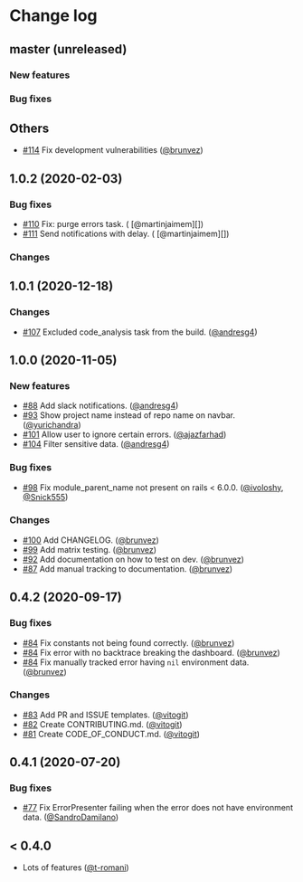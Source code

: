 # Change log

## master (unreleased)

### New features

### Bug fixes

## Others

* [#114](https://github.com/rootstrap/exception_hunter/pull/114) Fix development vulnerabilities ([@brunvez][])

## 1.0.2 (2020-02-03)

### Bug fixes

* [#110](https://github.com/rootstrap/exception_hunter/pull/110) Fix: purge errors task. (
[@martinjaimem][])
* [#111](https://github.com/rootstrap/exception_hunter/pull/111) Send notifications with delay. (
[@martinjaimem][])

### Changes

## 1.0.1 (2020-12-18)

### Changes

* [#107](https://github.com/rootstrap/exception_hunter/pull/107) Excluded code_analysis task from the build. ([@andresg4][])

## 1.0.0 (2020-11-05)

### New features

* [#88](https://github.com/rootstrap/exception_hunter/pull/88) Add slack notifications. ([@andresg4][])
* [#93](https://github.com/rootstrap/exception_hunter/pull/93) Show project name instead of repo name on navbar. ([@yurichandra][])
* [#101](https://github.com/rootstrap/exception_hunter/pull/101) Allow user to ignore certain errors. ([@ajazfarhad][])
* [#104](https://github.com/rootstrap/exception_hunter/pull/104) Filter sensitive data. ([@andresg4][])

### Bug fixes

* [#98](https://github.com/rootstrap/exception_hunter/pull/98) Fix module_parent_name not present on rails < 6.0.0. ([@ivoloshy][], [@Snick555][])

### Changes

* [#100](https://github.com/rootstrap/exception_hunter/pull/100) Add CHANGELOG. ([@brunvez][])
* [#99](https://github.com/rootstrap/exception_hunter/pull/99) Add matrix testing. ([@brunvez][])
* [#92](https://github.com/rootstrap/exception_hunter/pull/92) Add documentation on how to test on dev. ([@brunvez][])
* [#87](https://github.com/rootstrap/exception_hunter/pull/87) Add manual tracking to documentation. ([@brunvez][])

## 0.4.2 (2020-09-17)

### Bug fixes

* [#84](https://github.com/rootstrap/exception_hunter/pull/84) Fix constants not being found correctly. ([@brunvez][])
* [#84](https://github.com/rootstrap/exception_hunter/pull/84) Fix error with no backtrace breaking the dashboard. ([@brunvez][])
* [#84](https://github.com/rootstrap/exception_hunter/pull/84) Fix manually tracked error having `nil` environment data. ([@brunvez][])

### Changes

* [#83](https://github.com/rootstrap/exception_hunter/pull/83) Add PR and ISSUE templates. ([@vitogit][])
* [#82](https://github.com/rootstrap/exception_hunter/pull/82) Create CONTRIBUTING.md. ([@vitogit][])
* [#81](https://github.com/rootstrap/exception_hunter/pull/81) Create CODE_OF_CONDUCT.md. ([@vitogit][])

## 0.4.1 (2020-07-20)

### Bug fixes

* [#77](https://github.com/rootstrap/exception_hunter/pull/77) Fix ErrorPresenter failing when the error does not have environment data. ([@SandroDamilano][])

## < 0.4.0

* Lots of features ([@t-romani][])

[@brunvez]: https://github.com/brunvez
[@andresg4]: https://github.com/andresg4
[@ivoloshy]: https://github.com/ivoloshy
[@SandroDamilano]: https://github.com/SandroDamilano
[@Snick555]: https://github.com/Snick555
[@t-romani]: https://github.com/t-romani
[@vitogit]: https://github.com/vitogit
[@yurichandra]: https://github.com/yurichandra
[@ajazfarhad]: https://github.com/ajazfarhad
